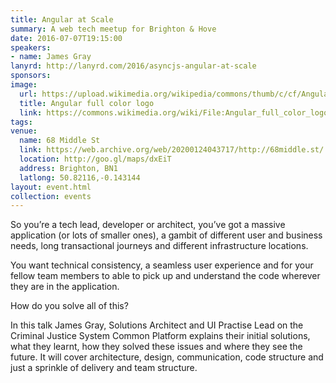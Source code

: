 ```yaml
---
title: Angular at Scale
summary: A web tech meetup for Brighton & Hove
date: 2016-07-07T19:15:00
speakers:
- name: James Gray
lanyrd: http://lanyrd.com/2016/asyncjs-angular-at-scale
sponsors:
image:
  url: https://upload.wikimedia.org/wikipedia/commons/thumb/c/cf/Angular_full_color_logo.svg/512px-Angular_full_color_logo.svg.png
  title: Angular full color logo
  link: https://commons.wikimedia.org/wiki/File:Angular_full_color_logo.svg
tags:
venue:
  name: 68 Middle St
  link: https://web.archive.org/web/20200124043717/http://68middle.st/
  location: http://goo.gl/maps/dxEiT
  address: Brighton, BN1
  latlong: 50.82116,-0.143144
layout: event.html
collection: events
---
```


So you’re a tech lead, developer or architect, you’ve got a massive application (or lots of smaller ones), a gambit of different user and business needs, long transactional journeys and different infrastructure locations.

You want technical consistency, a seamless user experience and for your fellow team members to able to pick up and understand the code wherever they are in the application.

How do you solve all of this?

In this talk James Gray, Solutions Architect and UI Practise Lead on the Criminal Justice System Common Platform explains their initial solutions, what they learnt, how they solved these issues and where they see the future. It will cover architecture, design, communication, code structure and just a sprinkle of delivery and team structure.
